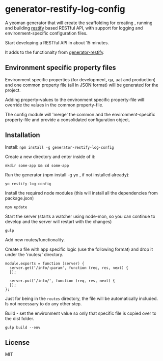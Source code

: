 # generator-restify-log-config 

A yeoman generator that will create the scaffolding for creating , running and building [restify](http://mcavage.me/node-restify/) based RESTful API, with support for logging and environment-specific configuration files. 

Start developing a RESTful API in about 15 minutes.

It adds to the functionalty from [generator-restify](https://travis-ci.org/chris-l/generator-restify).


## Environment specific property files

Environment specific properties (for development, qa, uat and production) and one common property file (all in JSON format) will be generated for the project.

Adding property-values to the environment specific property-file will override the values in the common property-file.

The config module will 'merge' the common and the environment-specific property-file and provide a consolidated configuration object.

## Installation

Install: `npm install -g generator-restify-log-config`

Create a new directory and enter inside of it:
```
mkdir some-app && cd some-app
```

Run the generator (npm install -g yo , if not installed already): 
```
yo restify-log-config
```
Install the required node modules (this will install all the dependencies from package.json)
```
npm update   
```
Start the server (starts a watcher using node-mon, so you can continue to develop and the server will restart with the changes)
```
gulp 
```
Add new routes/functionality.

Create a file with app specific logic (use the following format) and drop it under the 'routes/' directory.

```
module.exports = function (server) {
  server.get('/info/:param', function (req, res, next) {
  });

  server.put('/info/', function (req, res, next) {
  });
};
```

Just for being in the `routes` directory, the file will be automatically included. Is not necessary to do any other step.

Build - set the environment value so only that specific file is copied over to the dist folder. 
```
gulp build --env 
```
## License

MIT
